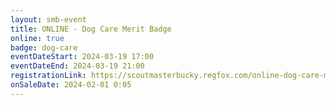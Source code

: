 ```yaml
---
layout: smb-event
title: ONLINE - Dog Care Merit Badge
online: true
badge: dog-care
eventDateStart: 2024-03-19 17:00
eventDateEnd: 2024-03-19 21:00
registrationLink: https://scoutmasterbucky.regfox.com/online-dog-care-merit-badge-2024-03-19pm
onSaleDate: 2024-02-01 0:05
---
```

